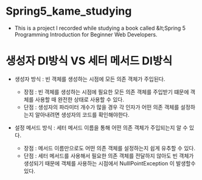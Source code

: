 Spring5_kame_studying
=========================
+ This is a project I recorded while studying a book called &amp;lt;Spring 5 Programming Introduction for Beginner Web Developers.

생성자 DI방식 VS 세터 메서드 DI방식
======================================

+ 생성자 방식 : 빈 객체를 생성하는 시점에 모든 의존 객체가 주입된다. 
  + 장점 : 빈 객체를 생성하는 시점에 필요한 모든 의존 객체를 주입받기 떄문에 객체를 사용할 때 완전한 상태로 사용할 수 있다. 
  + 단점 : 생성자의 파라미터 개수가 많을 경우 각 인자가 어떤 의존 객체를 설정하는지 알아내려면 생성자의 코드를 확인해야한다.

+ 설정 메서드 방식 : 세터 메서드 이름을 통해 어떤 의존 객체가 주입되는지 알 수 있다. 
  + 장점 : 메서드 이름만으로도 어떤 의존 객체를 설정하는지 쉽게 유추할 수 있다. 
  + 단점 : 세터 메서드를 사용해서 필요한 의존 객체를 전달하지 않아도 빈 객체가 생성되기 때문에 객체를 사용하는 시점에서 NulllPointException 이 발생할수 있다.

